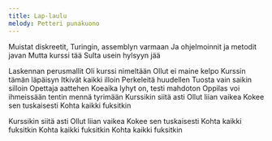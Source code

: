 ```yaml
---
title: Lap-laulu
melody: Petteri punakuono
---
```


Muistat diskreetit, Turingin, 
assemblyn varmaan
Ja ohjelmoinnit ja metodit javan
Mutta kurssi tää
Sulta usein hylsyyn jää

Laskennan perusmallit
Oli kurssi nimeltään
Ollut ei maine kelpo
Kurssin tämän läpäisyn
Itkivät kaikki illoin
Perkeleitä huudellen
Tuosta vain saikin silloin
Opettaja aattehen
Koeaika lyhyt on, testi mahdoton
Oppilas voi ihmeissään
tentin mennä tyrimään
Kurssikin siitä asti
Ollut liian vaikea
Kokee sen tuskaisesti
Kohta kaikki fuksitkin

Kurssikin siitä asti
Ollut liian vaikea
Kokee sen tuskaisesti
Kohta kaikki fuksitkin
Kohta kaikki fuksitkin
Kohta kaikki fuksitkin